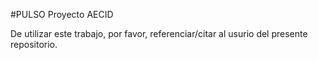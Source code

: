 #PULSO Proyecto AECID
 
De utilizar este trabajo, por favor, referenciar/citar al usurio del presente repositorio.
